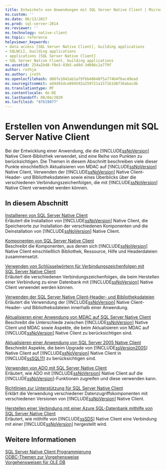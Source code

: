 ```yaml
---
title: Entwickeln von Anwendungen mit SQL Server Native Client | Microsoft-Dokumentation
ms.custom: ''
ms.date: 06/13/2017
ms.prod: sql-server-2014
ms.reviewer: ''
ms.technology: native-client
ms.topic: reference
helpviewer_keywords:
- data access [SQL Server Native Client], building applications
- SQLNCLI, building applications
- applications [SQL Server Native Client]
- SQL Server Native Client, building applications
ms.assetid: 254a2b48-f0e3-43b5-a48d-3d666c2a779f
author: rothja
ms.author: jroth
ms.openlocfilehash: d08fe1042ab1a79f6b48648f5a774b4fbac49ead
ms.sourcegitcommit: ad4d92dce894592a259721a1571b1d8736abacdb
ms.translationtype: MT
ms.contentlocale: de-DE
ms.lasthandoff: 08/04/2020
ms.locfileid: "87619077"
---
```

# <a name="building-applications-with-sql-server-native-client"></a>Erstellen von Anwendungen mit SQL Server Native Client
  Bei der Entwicklung einer Anwendung, die die [!INCLUDE[ssNoVersion](../../../includes/ssnoversion-md.md)] Native Client-Bibliothek verwendet, sind eine Reihe von Punkten zu berücksichtigen. Die Themen in diesem Abschnitt beschreiben viele dieser Punkte einschließlich Aktualisieren von MDAC auf [!INCLUDE[ssNoVersion](../../../includes/ssnoversion-md.md)] Native Client, Verwenden der [!INCLUDE[ssNoVersion](../../../includes/ssnoversion-md.md)] Native Client-Header- und Bibliotheksdateien sowie eines Überblicks über die verschiedenen Verbindungszeichenfolgen, die mit [!INCLUDE[ssNoVersion](../../../includes/ssnoversion-md.md)] Native Client verwendet werden können.  
  
## <a name="in-this-section"></a>In diesem Abschnitt  
 [Installieren von SQL Server Native Client](installing-sql-server-native-client.md)  
 Erläutert die Installation von [!INCLUDE[ssNoVersion](../../../includes/ssnoversion-md.md)] Native Client, die Speicherorte zur Installation der verschiedenen Komponenten und die Deinstallation von [!INCLUDE[ssNoVersion](../../../includes/ssnoversion-md.md)] Native Client.  
  
 [Komponenten von SQL Server Native Client](components-of-sql-server-native-client.md)  
 Beschreibt die Komponenten, aus denen sich [!INCLUDE[ssNoVersion](../../../includes/ssnoversion-md.md)] Native Client einschließlich Bibliothek, Ressource, Hilfe und Headerdateien zusammensetzt.  
  
 [Verwenden von Schlüsselwörtern für Verbindungszeichenfolgen mit SQL Server Native Client](using-connection-string-keywords-with-sql-server-native-client.md)  
 Erläutert die verschiedenen Verbindungszeichenfolgen, die beim Herstellen einer Verbindung zu einer Datenbank mit [!INCLUDE[ssNoVersion](../../../includes/ssnoversion-md.md)] Native Client verwendet werden können.  
  
 [Verwenden der SQL Server Native Client-Header- und Bibliotheksdateien](using-the-sql-server-native-client-header-and-library-files.md)  
 Erläutert die Verwendung der [!INCLUDE[ssNoVersion](../../../includes/ssnoversion-md.md)] Native Client-Header- und Bibliotheksdateien innerhalb einer Anwendung.  
  
 [Aktualisieren einer Anwendung von MDAC auf SQL Server Native Client](updating-an-application-to-sql-server-native-client-from-mdac.md)  
 Beschreibt die Unterschiede zwischen [!INCLUDE[ssNoVersion](../../../includes/ssnoversion-md.md)] Native Client und MDAC sowie Aspekte, die beim Aktualisieren von MDAC auf [!INCLUDE[ssNoVersion](../../../includes/ssnoversion-md.md)] Native Client zu berücksichtigen sind.  
  
 [Aktualisieren einer Anwendung von SQL Server 2005 Native Client](updating-an-application-from-sql-server-2005-native-client.md)  
 Beschreibt Aspekte, die beim Upgrade von [!INCLUDE[ssVersion2005](../../../includes/ssversion2005-md.md)] Native Client auf [!INCLUDE[ssNoVersion](../../../includes/ssnoversion-md.md)] Native Client in [!INCLUDE[ssSQL11](../../../includes/sssql11-md.md)] zu berücksichtigen sind.  
  
 [Verwenden von ADO mit SQL Server Native Client](using-ado-with-sql-server-native-client.md)  
 Erläutert, wie ADO mit [!INCLUDE[ssNoVersion](../../../includes/ssnoversion-md.md)] Native Client auf die [!INCLUDE[ssNoVersion](../../../includes/ssnoversion-md.md)]-Funktionen zugreifen und diese verwenden kann.  
  
 [Richtlinien zur Unterstützung für SQL Server Native Client](support-policies-for-sql-server-native-client.md)  
 Erklärt die Verwendung verschiedener Datenzugriffskomponenten mit verschiedenen Versionen von [!INCLUDE[ssNoVersion](../../../includes/ssnoversion-md.md)] Native Client.  
  
 [Herstellen einer Verbindung mit einer Azure SQL-Datenbank mithilfe von SQL Server Native Client](connecting-to-a-windows-azure-sql-database-using-sql-server-native-client.md)  
 Erläutert, wie mithilfe von [!INCLUDE[ssSDS](../../../includes/sssds-md.md)] Native Client eine Verbindung mit einer [!INCLUDE[ssNoVersion](../../../includes/ssnoversion-md.md)] hergestellt wird.  
  
## <a name="see-also"></a>Weitere Informationen  
 [SQL Server Native Client Programmierung](../sql-server-native-client-programming.md)   
 [ODBC-Themen zur Vorgehensweise](../../native-client-odbc-how-to/odbc-how-to-topics.md)   
 [Vorgehensweisen für OLE DB](../../native-client-ole-db-how-to/ole-db-how-to-topics.md)  
  
  
